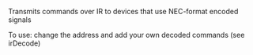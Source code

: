 Transmits commands over IR to devices that use NEC-format encoded signals

To use: change the address and add your own decoded commands (see irDecode)